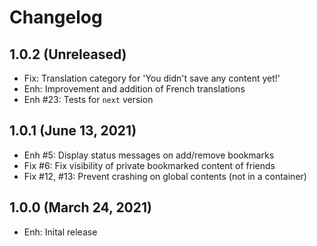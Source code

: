 Changelog
=========

1.0.2 (Unreleased)
---------------------
- Fix: Translation category for 'You didn\'t save any content yet!'
- Enh: Improvement and addition of French translations
- Enh #23: Tests for `next` version


1.0.1 (June 13, 2021)
---------------------
- Enh #5: Display status messages on add/remove bookmarks
- Fix #6: Fix visibility of private bookmarked content of friends
- Fix #12, #13: Prevent crashing on global contents (not in a container)


1.0.0 (March 24, 2021)
----------------------
- Enh: Inital release
